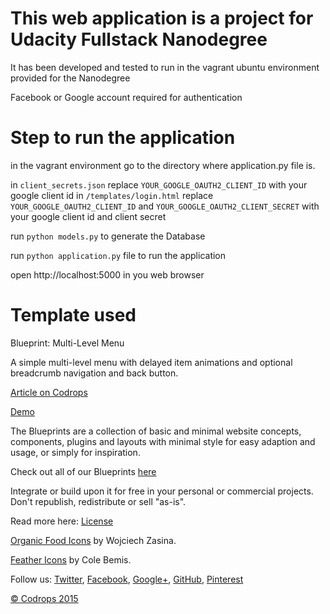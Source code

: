 This web application is a project for Udacity Fullstack Nanodegree
=========
It has been developed and tested to run in the vagrant ubuntu environment provided for the Nanodegree

Facebook or Google account required for authentication

Step to run the application
=========
in the vagrant environment go to the directory where application.py file is.

in ```client_secrets.json``` replace ```YOUR_GOOGLE_OAUTH2_CLIENT_ID``` with your google client id
in ```/templates/login.html``` replace ```YOUR_GOOGLE_OAUTH2_CLIENT_ID``` and ```YOUR_GOOGLE_OAUTH2_CLIENT_SECRET``` with your google client id and client secret

run ```python models.py``` to generate the Database

run ```python application.py``` file to run the application

open http://localhost:5000 in you web browser


Template used
=========
Blueprint: Multi-Level Menu

A simple multi-level menu with delayed item animations and optional breadcrumb navigation and back button.

[Article on Codrops](http://tympanus.net/codrops/?p=25521)

[Demo](http://tympanus.net/Blueprints/MultiLevelMenu/)

The Blueprints are a collection of basic and minimal website concepts, components, plugins and layouts with minimal style for easy adaption and usage, or simply for inspiration.

Check out all of our Blueprints [here](http://tympanus.net/codrops/category/blueprints/)

Integrate or build upon it for free in your personal or commercial projects. Don't republish, redistribute or sell "as-is".

Read more here: [License](http://tympanus.net/codrops/licensing/)

[Organic Food Icons](http://tympanus.net/codrops/2015/03/19/freebie-organic-food-icon-set/) by Wojciech Zasina.

[Feather Icons](http://colebemis.com/feather/) by Cole Bemis.

Follow us: [Twitter](http://www.twitter.com/codrops), [Facebook](http://www.facebook.com/pages/Codrops/159107397912), [Google+](https://plus.google.com/101095823814290637419), [GitHub](https://github.com/codrops), [Pinterest](http://www.pinterest.com/codrops/)

[© Codrops 2015](http://www.codrops.com)
